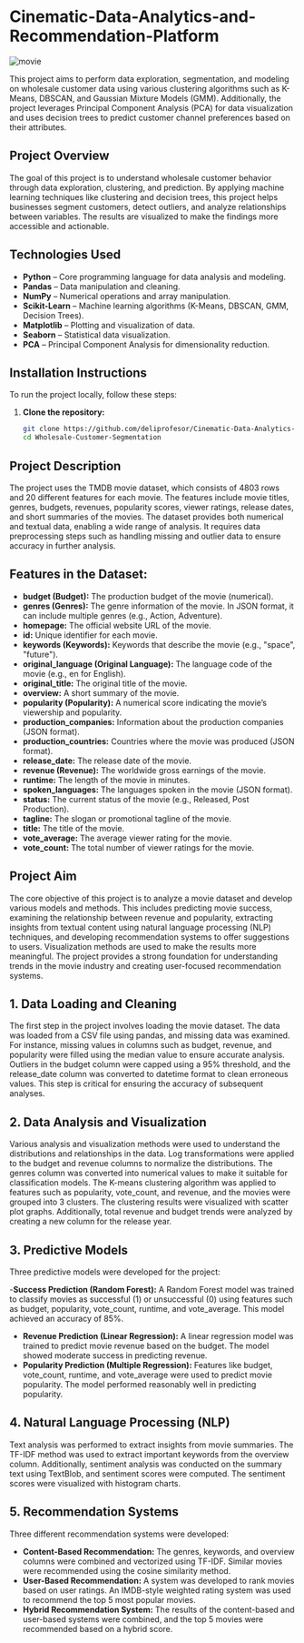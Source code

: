 # Cinematic-Data-Analytics-and-Recommendation-Platform

![movie](https://github.com/user-attachments/assets/78507f89-5b83-4d01-b937-c1f76344046d)

This project aims to perform data exploration, segmentation, and modeling on wholesale customer data using various clustering algorithms such as K-Means, DBSCAN, and Gaussian Mixture Models (GMM). Additionally, the project leverages Principal Component Analysis (PCA) for data visualization and uses decision trees to predict customer channel preferences based on their attributes.

## Project Overview

The goal of this project is to understand wholesale customer behavior through data exploration, clustering, and prediction. By applying machine learning techniques like clustering and decision trees, this project helps businesses segment customers, detect outliers, and analyze relationships between variables. The results are visualized to make the findings more accessible and actionable.

## Technologies Used

- **Python** – Core programming language for data analysis and modeling.
- **Pandas** – Data manipulation and cleaning.
- **NumPy** – Numerical operations and array manipulation.
- **Scikit-Learn** – Machine learning algorithms (K-Means, DBSCAN, GMM, Decision Trees).
- **Matplotlib** – Plotting and visualization of data.
- **Seaborn** – Statistical data visualization.
- **PCA** – Principal Component Analysis for dimensionality reduction.

## Installation Instructions

To run the project locally, follow these steps:

1. **Clone the repository:**

   ```bash
   git clone https://github.com/deliprofesor/Cinematic-Data-Analytics-and-Recommendation-Platform.git
   cd Wholesale-Customer-Segmentation
   
## Project Description

The project uses the TMDB movie dataset, which consists of 4803 rows and 20 different features for each movie. The features include movie titles, genres, budgets, revenues, popularity scores, viewer ratings, release dates, and short summaries of the movies. The dataset provides both numerical and textual data, enabling a wide range of analysis. It requires data preprocessing steps such as handling missing and outlier data to ensure accuracy in further analysis.

## Features in the Dataset:

- **budget (Budget):** The production budget of the movie (numerical).
- **genres (Genres):** The genre information of the movie. In JSON format, it can include multiple genres (e.g., Action, Adventure).
- **homepage:** The official website URL of the movie.
- **id:** Unique identifier for each movie.
- **keywords (Keywords):** Keywords that describe the movie (e.g., "space", "future").
- **original_language (Original Language):** The language code of the movie (e.g., en for English).
- **original_title:** The original title of the movie.
- **overview:** A short summary of the movie.
- **popularity (Popularity):** A numerical score indicating the movie’s viewership and popularity.
- **production_companies:** Information about the production companies (JSON format).
- **production_countries:** Countries where the movie was produced (JSON format).
- **release_date:** The release date of the movie.
- **revenue (Revenue):** The worldwide gross earnings of the movie.
- **runtime:** The length of the movie in minutes.
- **spoken_languages:** The languages spoken in the movie (JSON format).
- **status:** The current status of the movie (e.g., Released, Post Production).
- **tagline:** The slogan or promotional tagline of the movie.
- **title:** The title of the movie.
- **vote_average:** The average viewer rating for the movie.
- **vote_count:** The total number of viewer ratings for the movie.
  
## Project Aim

The core objective of this project is to analyze a movie dataset and develop various models and methods. This includes predicting movie success, examining the relationship between revenue and popularity, extracting insights from textual content using natural language processing (NLP) techniques, and developing recommendation systems to offer suggestions to users. Visualization methods are used to make the results more meaningful. The project provides a strong foundation for understanding trends in the movie industry and creating user-focused recommendation systems.

## 1. Data Loading and Cleaning
The first step in the project involves loading the movie dataset. The data was loaded from a CSV file using pandas, and missing data was examined. For instance, missing values in columns such as budget, revenue, and popularity were filled using the median value to ensure accurate analysis. Outliers in the budget column were capped using a 95% threshold, and the release_date column was converted to datetime format to clean erroneous values. This step is critical for ensuring the accuracy of subsequent analyses.

## 2. Data Analysis and Visualization

Various analysis and visualization methods were used to understand the distributions and relationships in the data. Log transformations were applied to the budget and revenue columns to normalize the distributions. The genres column was converted into numerical values to make it suitable for classification models. The K-means clustering algorithm was applied to features such as popularity, vote_count, and revenue, and the movies were grouped into 3 clusters. The clustering results were visualized with scatter plot graphs. Additionally, total revenue and budget trends were analyzed by creating a new column for the release year.

## 3. Predictive Models
Three predictive models were developed for the project:

-**Success Prediction (Random Forest):** A Random Forest model was trained to classify movies as successful (1) or unsuccessful (0) using features such as budget, popularity, vote_count, runtime, and vote_average. This model achieved an accuracy of 85%.
- **Revenue Prediction (Linear Regression):** A linear regression model was trained to predict movie revenue based on the budget. The model showed moderate success in predicting revenue.
- **Popularity Prediction (Multiple Regression):** Features like budget, vote_count, runtime, and vote_average were used to predict movie popularity. The model performed reasonably well in predicting popularity.
  
## 4. Natural Language Processing (NLP)

Text analysis was performed to extract insights from movie summaries. The TF-IDF method was used to extract important keywords from the overview column. Additionally, sentiment analysis was conducted on the summary text using TextBlob, and sentiment scores were computed. The sentiment scores were visualized with histogram charts.

## 5. Recommendation Systems
Three different recommendation systems were developed:

- **Content-Based Recommendation:** The genres, keywords, and overview columns were combined and vectorized using TF-IDF. Similar movies were recommended using the cosine similarity method.
- **User-Based Recommendation:** A system was developed to rank movies based on user ratings. An IMDB-style weighted rating system was used to recommend the top 5 most popular movies.
- **Hybrid Recommendation System:** The results of the content-based and user-based systems were combined, and the top 5 movies were recommended based on a hybrid score.
